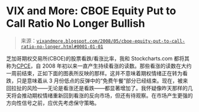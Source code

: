 <!--yml

分类：未分类

日期：2024-05-18 18:36:43

-->

# VIX and More: CBOE Equity Put to Call Ratio No Longer Bullish

> 来源：[`vixandmore.blogspot.com/2008/05/cboe-equity-put-to-call-ratio-no-longer.html#0001-01-01`](http://vixandmore.blogspot.com/2008/05/cboe-equity-put-to-call-ratio-no-longer.html#0001-01-01)

芝加哥期权交易所(CBOE)的股票看跌/看涨比率，我和 Stockcharts.com 都将其称为[CPCE](http://vixandmore.blogspot.com/search/label/CPCE)，自 2008 年初以来一直产生持续看涨的读数。那些看涨的读数在大约一周前结束，正如下面的图表所反映的那样。这并不意味着期权情绪正在转为看跌，只是意味着从 3 月份低点的反弹中的“免费午餐”部分已经结束。现在，被来回拉扯的风险——无论是看涨还是看跌——都显著增加了。我怀疑像昨天那样的几天将会推动期权情绪重新回到看涨的反向市场，但还有待观察。在市场产生更强的方向性信号之前，应优先考虑保守策略。
